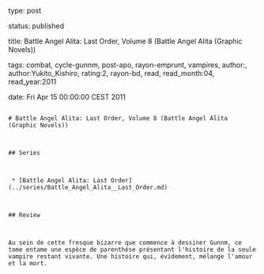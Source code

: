 type: post
status: published
title: Battle Angel Alita: Last Order, Volume 8 (Battle Angel Alita (Graphic Novels))
tags:  combat,  cycle-gunnm,  post-apo,  rayon-emprunt,  vampires, author:, author:Yukito_Kishiro, rating:2, rayon-bd, read, read_month:04, read_year:2011
date: Fri Apr 15 00:00:00 CEST 2011
~~~~~~
# Battle Angel Alita: Last Order, Volume 8 (Battle Angel Alita (Graphic Novels))

## Series

 * [Battle Angel Alita: Last Order](../series/Battle_Angel_Alita__Last_Order.md)

## Review

Au sein de cette fresque bizarre que commence à dessiner Gunnm, ce tome entame une espèce de parenthèse présentant l'histoire de la seule vampire restant vivante. Une histoire qui, évidement, mélange l'amour et la mort.